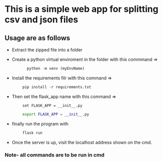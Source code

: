 # This is a simple web app for splitting csv and json files

## Usage are as follows

- Extract the zipped file into a folder

- Create a python virtual enviroment in the folder with this commmand =>

```python
          python -m venv (myEnvName)
```

- Install the requirements filr with this command =>

```python
        pip install -r requirements.txt
```

- Then set the flask_app name with this command =>

```windows
        set FLASK_APP = __init__.py
```

```bash
        export FLASK_APP = __init__.py
```

- finally run the program with

```python
        flask run
```

- Once the server is up, visit the localhost address shown on the cmd.

### Note- all commands are to be run in cmd
